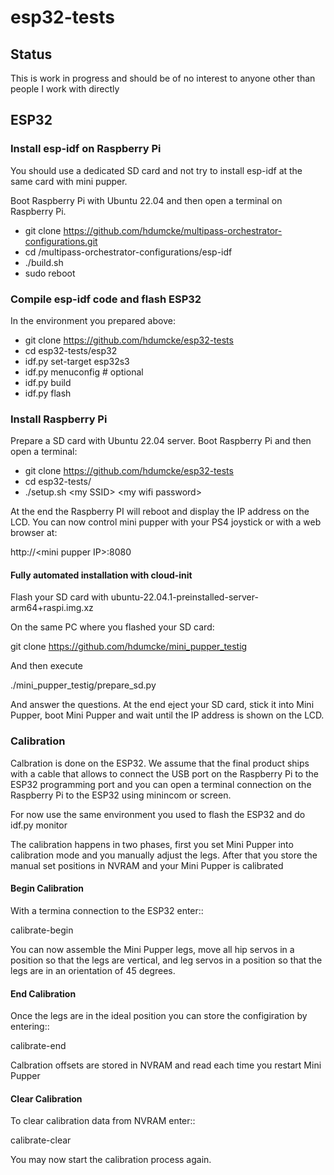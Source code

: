 # esp32-tests

## Status

This is work in progress and should be of no interest to anyone other than people I work with directly

## ESP32

### Install esp-idf on Raspberry Pi

You should use a dedicated SD card and not try to install esp-idf at the same card with mini pupper.

Boot Raspberry Pi with Ubuntu 22.04 and then open a terminal on Raspberry Pi.

- git clone https://github.com/hdumcke/multipass-orchestrator-configurations.git
- cd /multipass-orchestrator-configurations/esp-idf
- ./build.sh
- sudo reboot

### Compile esp-idf code and flash ESP32

In the environment you prepared above:

- git clone https://github.com/hdumcke/esp32-tests
- cd esp32-tests/esp32
- idf.py set-target esp32s3
- idf.py menuconfig # optional
- idf.py build
- idf.py flash

### Install Raspberry Pi

Prepare a SD card with Ubuntu 22.04 server. Boot Raspberry Pi and then open a terminal:

- git clone https://github.com/hdumcke/esp32-tests
- cd esp32-tests/
- ./setup.sh &lt;my SSID&gt; &lt;my wifi password&gt;

At the end the Raspberry PI will reboot and display the IP address on the LCD. You can now control mini pupper with your PS4 joystick or with a web browser at:

http://&lt;mini pupper IP&gt;:8080

#### Fully automated installation with cloud-init

Flash your SD card with ubuntu-22.04.1-preinstalled-server-arm64+raspi.img.xz

On the same PC where you flashed your SD card:

git clone https://github.com/hdumcke/mini_pupper_testig

And then execute 

./mini_pupper_testig/prepare_sd.py

And answer the questions. At the end eject your SD card, stick it into Mini Pupper, boot Mini Pupper and wait until the IP address is shown on the LCD.

### Calibration

Calbration is done on the ESP32. We assume that the final product ships with a cable that allows to connect the USB port on the Raspberry Pi to the ESP32 programming port and you can open a terminal connection on the Raspberry Pi
to the ESP32 using minincom or screen.

For now use the same environment you used to flash the ESP32 and do idf.py monitor

The calibration happens in two phases, first you set Mini Pupper into calibration mode and you manually adjust the legs. After that you store the manual set positions in NVRAM and your Mini Pupper is calibrated

#### Begin Calibration

With a termina connection to the ESP32 enter::

  calibrate-begin
  
You can now assemble the Mini Pupper legs, move all hip servos in a position so that the legs are vertical, and leg servos in a position so that the legs are in an orientation of 45 degrees.

#### End Calibration

Once the legs are in the ideal position you can store the configiration by entering::

  calibrate-end
  
Calbration offsets are stored in NVRAM and read each time you restart Mini Pupper

#### Clear Calibration

To clear calibration data from NVRAM enter::

  calibrate-clear
  
You may now start the calibration process again.
